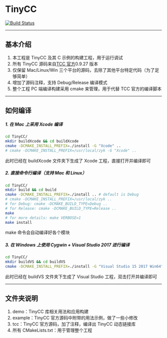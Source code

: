 # TinyCC

[![Build Status](https://travis-ci.com/zhyingkun/TinyCC.svg)](https://travis-ci.com/zhyingkun/TinyCC)

---

## 基本介绍

1. 本工程是 TinyCC 及其 C 示例的构建工程，用于运行调试
2. 所有 TinyCC 源码来自[TCC 官方](https://bellard.org/tcc/)0.9.27 版本
3. 仅保留 Mac/Linux/Win 三个平台的源码，去除了其他平台特定代码（为了足够简单）
4. 增加了源码注释，支持 Debug/Release 编译模式
5. 整个工程 PC 端编译构建采用 cmake 来管理，用于代替 TCC 官方的编译脚本

---

## 如何编译

##### 1. 在 Mac 上采用 Xcode 编译

```bash
cd TinyCC/
mkdir buildXcode && cd buildXcode
cmake -DCMAKE_INSTALL_PREFIX=./install -G "Xcode" ..
# cmake -DCMAKE_INSTALL_PREFIX=/usr/local/zyk -G "Xcode" ..
```

此时已经在 buildXcode 文件夹下生成了 Xcode 工程，直接打开并编译即可

##### 2. 直接命令行编译（支持 Mac 和 Linux）

```bash
cd TinyCC/
mkdir build && cd build
cmake -DCMAKE_INSTALL_PREFIX=./install .. # default is Debug
# cmake -DCMAKE_INSTALL_PREFIX=/usr/local/zyk ..
# for Debug: cmake -DCMAKE_BUILD_TYPE=Debug ..
# for Release: cmake -DCMAKE_BUILD_TYPE=Release ..
make
# for more details: make VERBOSE=1
make install
```

make 命令会自动编译好各个模块

##### 3. 在 Windows 上使用 Cygwin + Visual Studio 2017 进行编译

```bash
cd TinyCC/
mkdir buildVS && cd buildVS
cmake -DCMAKE_INSTALL_PREFIX=./install -G "Visual Studio 15 2017 Win64" ..
```

此时已经在 buildVS 文件夹下生成了 Visual Studio 工程，双击打开并编译即可

---

## 文件夹说明

1. demo：TinyCC 库相关用法和应用构建
2. example：TinyCC 官方源码中附带的用法示例，做了一些小修改
3. tcc：TinyCC 官方源码，加了注释，编译出 TinyCC 动态链接库
4. 所有 CMakeLists.txt：用于管理整个工程
